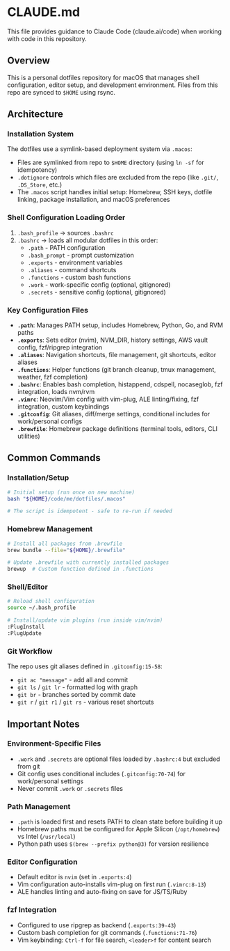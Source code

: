 # CLAUDE.md

This file provides guidance to Claude Code (claude.ai/code) when working with code in this repository.

## Overview

This is a personal dotfiles repository for macOS that manages shell configuration, editor setup, and development environment. Files from this repo are synced to `$HOME` using rsync.

## Architecture

### Installation System

The dotfiles use a symlink-based deployment system via `.macos`:
- Files are symlinked from repo to `$HOME` directory (using `ln -sf` for idempotency)
- `.dotignore` controls which files are excluded from the repo (like `.git/`, `.DS_Store`, etc.)
- The `.macos` script handles initial setup: Homebrew, SSH keys, dotfile linking, package installation, and macOS preferences

### Shell Configuration Loading Order

1. `.bash_profile` → sources `.bashrc`
2. `.bashrc` → loads all modular dotfiles in this order:
   - `.path` - PATH configuration
   - `.bash_prompt` - prompt customization
   - `.exports` - environment variables
   - `.aliases` - command shortcuts
   - `.functions` - custom bash functions
   - `.work` - work-specific config (optional, gitignored)
   - `.secrets` - sensitive config (optional, gitignored)

### Key Configuration Files

- **`.path`**: Manages PATH setup, includes Homebrew, Python, Go, and RVM paths
- **`.exports`**: Sets editor (nvim), NVM_DIR, history settings, AWS vault config, fzf/ripgrep integration
- **`.aliases`**: Navigation shortcuts, file management, git shortcuts, editor aliases
- **`.functions`**: Helper functions (git branch cleanup, tmux management, weather, fzf completion)
- **`.bashrc`**: Enables bash completion, histappend, cdspell, nocaseglob, fzf integration, loads nvm/rvm
- **`.vimrc`**: Neovim/Vim config with vim-plug, ALE linting/fixing, fzf integration, custom keybindings
- **`.gitconfig`**: Git aliases, diff/merge settings, conditional includes for work/personal configs
- **`.brewfile`**: Homebrew package definitions (terminal tools, editors, CLI utilities)

## Common Commands

### Installation/Setup
```bash
# Initial setup (run once on new machine)
bash "${HOME}/code/me/dotfiles/.macos"

# The script is idempotent - safe to re-run if needed
```

### Homebrew Management
```bash
# Install all packages from .brewfile
brew bundle --file="${HOME}/.brewfile"

# Update .brewfile with currently installed packages
brewup  # Custom function defined in .functions
```

### Shell/Editor
```bash
# Reload shell configuration
source ~/.bash_profile

# Install/update vim plugins (run inside vim/nvim)
:PlugInstall
:PlugUpdate
```

### Git Workflow
The repo uses git aliases defined in `.gitconfig:15-58`:
- `git ac "message"` - add all and commit
- `git ls` / `git lr` - formatted log with graph
- `git br` - branches sorted by commit date
- `git r` / `git r1` / `git rs` - various reset shortcuts

## Important Notes

### Environment-Specific Files
- `.work` and `.secrets` are optional files loaded by `.bashrc:4` but excluded from git
- Git config uses conditional includes (`.gitconfig:70-74`) for work/personal settings
- Never commit `.work` or `.secrets` files

### Path Management
- `.path` is loaded first and resets PATH to clean state before building it up
- Homebrew paths must be configured for Apple Silicon (`/opt/homebrew`) vs Intel (`/usr/local`)
- Python path uses `$(brew --prefix python@3)` for version resilience

### Editor Configuration
- Default editor is `nvim` (set in `.exports:4`)
- Vim configuration auto-installs vim-plug on first run (`.vimrc:8-13`)
- ALE handles linting and auto-fixing on save for JS/TS/Ruby

### fzf Integration
- Configured to use ripgrep as backend (`.exports:39-43`)
- Custom bash completion for git commands (`.functions:71-76`)
- Vim keybinding: `Ctrl-f` for file search, `<leader>f` for content search
